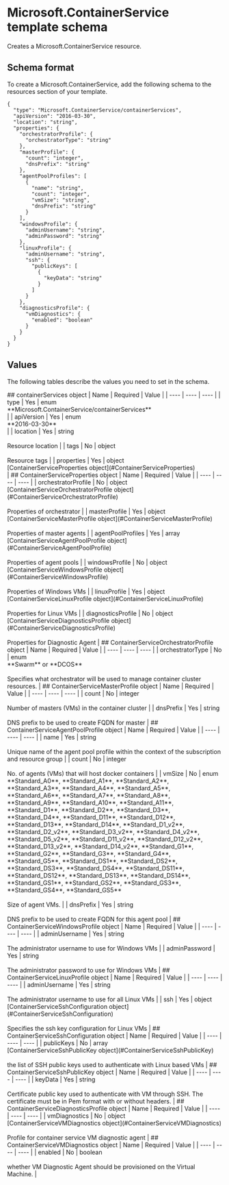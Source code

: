 # Microsoft.ContainerService template schema

Creates a Microsoft.ContainerService resource.

## Schema format

To create a Microsoft.ContainerService, add the following schema to the resources section of your template.

```
{
  "type": "Microsoft.ContainerService/containerServices",
  "apiVersion": "2016-03-30",
  "location": "string",
  "properties": {
    "orchestratorProfile": {
      "orchestratorType": "string"
    },
    "masterProfile": {
      "count": "integer",
      "dnsPrefix": "string"
    },
    "agentPoolProfiles": [
      {
        "name": "string",
        "count": "integer",
        "vmSize": "string",
        "dnsPrefix": "string"
      }
    ],
    "windowsProfile": {
      "adminUsername": "string",
      "adminPassword": "string"
    },
    "linuxProfile": {
      "adminUsername": "string",
      "ssh": {
        "publicKeys": [
          {
            "keyData": "string"
          }
        ]
      }
    },
    "diagnosticsProfile": {
      "vmDiagnostics": {
        "enabled": "boolean"
      }
    }
  }
}
```
## Values

The following tables describe the values you need to set in the schema.

<a id="containerServices" />
## containerServices object
|  Name | Required | Value |
|  ---- | ---- | ---- |
|  type | Yes | enum<br />**Microsoft.ContainerService/containerServices**<br /> |
|  apiVersion | Yes | enum<br />**2016-03-30**<br /> |
|  location | Yes | string<br /><br />Resource location |
|  tags | No | object<br /><br />Resource tags |
|  properties | Yes | object<br />[ContainerServiceProperties object](#ContainerServiceProperties)<br /> |


<a id="ContainerServiceProperties" />
## ContainerServiceProperties object
|  Name | Required | Value |
|  ---- | ---- | ---- |
|  orchestratorProfile | No | object<br />[ContainerServiceOrchestratorProfile object](#ContainerServiceOrchestratorProfile)<br /><br />Properties of orchestrator |
|  masterProfile | Yes | object<br />[ContainerServiceMasterProfile object](#ContainerServiceMasterProfile)<br /><br />Properties of master agents |
|  agentPoolProfiles | Yes | array<br />[ContainerServiceAgentPoolProfile object](#ContainerServiceAgentPoolProfile)<br /><br />Properties of agent pools |
|  windowsProfile | No | object<br />[ContainerServiceWindowsProfile object](#ContainerServiceWindowsProfile)<br /><br />Properties of Windows VMs |
|  linuxProfile | Yes | object<br />[ContainerServiceLinuxProfile object](#ContainerServiceLinuxProfile)<br /><br />Properties for Linux VMs |
|  diagnosticsProfile | No | object<br />[ContainerServiceDiagnosticsProfile object](#ContainerServiceDiagnosticsProfile)<br /><br />Properties for Diagnostic Agent |


<a id="ContainerServiceOrchestratorProfile" />
## ContainerServiceOrchestratorProfile object
|  Name | Required | Value |
|  ---- | ---- | ---- |
|  orchestratorType | No | enum<br />**Swarm** or **DCOS**<br /><br />Specifies what orchestrator will be used to manage container cluster resources. |


<a id="ContainerServiceMasterProfile" />
## ContainerServiceMasterProfile object
|  Name | Required | Value |
|  ---- | ---- | ---- |
|  count | No | integer<br /><br />Number of masters (VMs) in the container cluster |
|  dnsPrefix | Yes | string<br /><br />DNS prefix to be used to create FQDN for master |


<a id="ContainerServiceAgentPoolProfile" />
## ContainerServiceAgentPoolProfile object
|  Name | Required | Value |
|  ---- | ---- | ---- |
|  name | Yes | string<br /><br />Unique name of the agent pool profile within the context of the subscription and resource group |
|  count | No | integer<br /><br />No. of agents (VMs) that will host docker containers |
|  vmSize | No | enum<br />**Standard_A0**, **Standard_A1**, **Standard_A2**, **Standard_A3**, **Standard_A4**, **Standard_A5**, **Standard_A6**, **Standard_A7**, **Standard_A8**, **Standard_A9**, **Standard_A10**, **Standard_A11**, **Standard_D1**, **Standard_D2**, **Standard_D3**, **Standard_D4**, **Standard_D11**, **Standard_D12**, **Standard_D13**, **Standard_D14**, **Standard_D1_v2**, **Standard_D2_v2**, **Standard_D3_v2**, **Standard_D4_v2**, **Standard_D5_v2**, **Standard_D11_v2**, **Standard_D12_v2**, **Standard_D13_v2**, **Standard_D14_v2**, **Standard_G1**, **Standard_G2**, **Standard_G3**, **Standard_G4**, **Standard_G5**, **Standard_DS1**, **Standard_DS2**, **Standard_DS3**, **Standard_DS4**, **Standard_DS11**, **Standard_DS12**, **Standard_DS13**, **Standard_DS14**, **Standard_GS1**, **Standard_GS2**, **Standard_GS3**, **Standard_GS4**, **Standard_GS5**<br /><br />Size of agent VMs. |
|  dnsPrefix | Yes | string<br /><br />DNS prefix to be used to create FQDN for this agent pool |


<a id="ContainerServiceWindowsProfile" />
## ContainerServiceWindowsProfile object
|  Name | Required | Value |
|  ---- | ---- | ---- |
|  adminUsername | Yes | string<br /><br />The administrator username to use for Windows VMs |
|  adminPassword | Yes | string<br /><br />The administrator password to use for Windows VMs |


<a id="ContainerServiceLinuxProfile" />
## ContainerServiceLinuxProfile object
|  Name | Required | Value |
|  ---- | ---- | ---- |
|  adminUsername | Yes | string<br /><br />The administrator username to use for all Linux VMs |
|  ssh | Yes | object<br />[ContainerServiceSshConfiguration object](#ContainerServiceSshConfiguration)<br /><br />Specifies the ssh key configuration for Linux VMs |


<a id="ContainerServiceSshConfiguration" />
## ContainerServiceSshConfiguration object
|  Name | Required | Value |
|  ---- | ---- | ---- |
|  publicKeys | No | array<br />[ContainerServiceSshPublicKey object](#ContainerServiceSshPublicKey)<br /><br />the list of SSH public keys used to authenticate with Linux based VMs |


<a id="ContainerServiceSshPublicKey" />
## ContainerServiceSshPublicKey object
|  Name | Required | Value |
|  ---- | ---- | ---- |
|  keyData | Yes | string<br /><br />Certificate public key used to authenticate with VM through SSH. The certificate must be in Pem format with or without headers. |


<a id="ContainerServiceDiagnosticsProfile" />
## ContainerServiceDiagnosticsProfile object
|  Name | Required | Value |
|  ---- | ---- | ---- |
|  vmDiagnostics | No | object<br />[ContainerServiceVMDiagnostics object](#ContainerServiceVMDiagnostics)<br /><br />Profile for container service VM diagnostic agent |


<a id="ContainerServiceVMDiagnostics" />
## ContainerServiceVMDiagnostics object
|  Name | Required | Value |
|  ---- | ---- | ---- |
|  enabled | No | boolean<br /><br />whether VM Diagnostic Agent should be provisioned on the Virtual Machine. |


